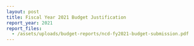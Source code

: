 ```yaml
---
layout: post
title: Fiscal Year 2021 Budget Justification
report_year: 2021
report_files:
  - /assets/uploads/budget-reports/ncd-fy2021-budget-submission.pdf
---
```

